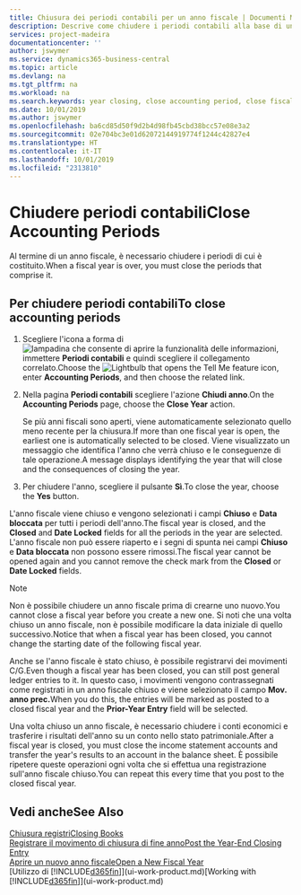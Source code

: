 ```yaml
---
title: Chiusura dei periodi contabili per un anno fiscale | Documenti Microsoft
description: Descrive come chiudere i periodi contabili alla base di un anno fiscale.
services: project-madeira
documentationcenter: ''
author: jswymer
ms.service: dynamics365-business-central
ms.topic: article
ms.devlang: na
ms.tgt_pltfrm: na
ms.workload: na
ms.search.keywords: year closing, close accounting period, close fiscal year, bank account detailed trial balance
ms.date: 10/01/2019
ms.author: jswymer
ms.openlocfilehash: ba6cd85d50f9d2b4d98fb45cbd38bcc57e08e3a2
ms.sourcegitcommit: 02e704bc3e01d62072144919774f1244c42827e4
ms.translationtype: HT
ms.contentlocale: it-IT
ms.lasthandoff: 10/01/2019
ms.locfileid: "2313810"
---
```

# <a name="close-accounting-periods"></a><span data-ttu-id="bc074-103">Chiudere periodi contabili</span><span class="sxs-lookup"><span data-stu-id="bc074-103">Close Accounting Periods</span></span>
<span data-ttu-id="bc074-104">Al termine di un anno fiscale, è necessario chiudere i periodi di cui è costituito.</span><span class="sxs-lookup"><span data-stu-id="bc074-104">When a fiscal year is over, you must close the periods that comprise it.</span></span>

## <a name="to-close-accounting-periods"></a><span data-ttu-id="bc074-105">Per chiudere periodi contabili</span><span class="sxs-lookup"><span data-stu-id="bc074-105">To close accounting periods</span></span>
1. <span data-ttu-id="bc074-106">Scegliere l'icona a forma di ![lampadina che consente di aprire la funzionalità delle informazioni](media/ui-search/search_small.png "Informazioni sull'operazione che si desidera eseguire"), immettere **Periodi contabili** e quindi scegliere il collegamento correlato.</span><span class="sxs-lookup"><span data-stu-id="bc074-106">Choose the ![Lightbulb that opens the Tell Me feature](media/ui-search/search_small.png "Tell me what you want to do") icon, enter **Accounting Periods**, and then choose the related link.</span></span>
2. <span data-ttu-id="bc074-107">Nella pagina **Periodi contabili** scegliere l'azione **Chiudi anno**.</span><span class="sxs-lookup"><span data-stu-id="bc074-107">On the **Accounting Periods** page, choose the **Close Year** action.</span></span>

    <span data-ttu-id="bc074-108">Se più anni fiscali sono aperti, viene automaticamente selezionato quello meno recente per la chiusura.</span><span class="sxs-lookup"><span data-stu-id="bc074-108">If more than one fiscal year is open, the earliest one is automatically selected to be closed.</span></span> <span data-ttu-id="bc074-109">Viene visualizzato un messaggio che identifica l'anno che verrà chiuso e le conseguenze di tale operazione.</span><span class="sxs-lookup"><span data-stu-id="bc074-109">A message displays identifying the year that will close and the consequences of closing the year.</span></span>
3. <span data-ttu-id="bc074-110">Per chiudere l'anno, scegliere il pulsante **Sì**.</span><span class="sxs-lookup"><span data-stu-id="bc074-110">To close the year, choose the **Yes** button.</span></span>

<span data-ttu-id="bc074-111">L'anno fiscale viene chiuso e vengono selezionati i campi **Chiuso** e **Data bloccata** per tutti i periodi dell'anno.</span><span class="sxs-lookup"><span data-stu-id="bc074-111">The fiscal year is closed, and the **Closed** and **Date Locked** fields for all the periods in the year are selected.</span></span> <span data-ttu-id="bc074-112">L'anno fiscale non può essere riaperto e i segni di spunta nei campi **Chiuso** e **Data bloccata** non possono essere rimossi.</span><span class="sxs-lookup"><span data-stu-id="bc074-112">The fiscal year cannot be opened again and you cannot remove the check mark from the **Closed** or **Date Locked** fields.</span></span>

> [!NOTE]  
>   <span data-ttu-id="bc074-113">Non è possibile chiudere un anno fiscale prima di crearne uno nuovo.</span><span class="sxs-lookup"><span data-stu-id="bc074-113">You cannot close a fiscal year before you create a new one.</span></span> <span data-ttu-id="bc074-114">Si noti che una volta chiuso un anno fiscale, non è possibile modificare la data iniziale di quello successivo.</span><span class="sxs-lookup"><span data-stu-id="bc074-114">Notice that when a fiscal year has been closed, you cannot change the starting date of the following fiscal year.</span></span>

<span data-ttu-id="bc074-115">Anche se l'anno fiscale è stato chiuso, è possibile registrarvi dei movimenti C/G.</span><span class="sxs-lookup"><span data-stu-id="bc074-115">Even though a fiscal year has been closed, you can still post general ledger entries to it.</span></span> <span data-ttu-id="bc074-116">In questo caso, i movimenti vengono contrassegnati come registrati in un anno fiscale chiuso e viene selezionato il campo **Mov. anno prec.**</span><span class="sxs-lookup"><span data-stu-id="bc074-116">When you do this, the entries will be marked as posted to a closed fiscal year and the **Prior-Year Entry** field will be selected.</span></span>

<span data-ttu-id="bc074-117">Una volta chiuso un anno fiscale, è necessario chiudere i conti economici e trasferire i risultati dell'anno su un conto nello stato patrimoniale.</span><span class="sxs-lookup"><span data-stu-id="bc074-117">After a fiscal year is closed, you must close the income statement accounts and transfer the year's results to an account in the balance sheet.</span></span> <span data-ttu-id="bc074-118">È possibile ripetere queste operazioni ogni volta che si effettua una registrazione sull'anno fiscale chiuso.</span><span class="sxs-lookup"><span data-stu-id="bc074-118">You can repeat this every time that you post to the closed fiscal year.</span></span>

## <a name="see-also"></a><span data-ttu-id="bc074-119">Vedi anche</span><span class="sxs-lookup"><span data-stu-id="bc074-119">See Also</span></span>
[<span data-ttu-id="bc074-120">Chiusura registri</span><span class="sxs-lookup"><span data-stu-id="bc074-120">Closing Books</span></span>](year-close-books.md)  
[<span data-ttu-id="bc074-121">Registrare il movimento di chiusura di fine anno</span><span class="sxs-lookup"><span data-stu-id="bc074-121">Post the Year-End Closing Entry</span></span>](year-how-post-year-end-close-entry.md)  
[<span data-ttu-id="bc074-122">Aprire un nuovo anno fiscale</span><span class="sxs-lookup"><span data-stu-id="bc074-122">Open a New Fiscal Year</span></span>](finance-how-open-new-fiscal-year.md)  
<span data-ttu-id="bc074-123">[Utilizzo di [!INCLUDE[d365fin](includes/d365fin_md.md)]](ui-work-product.md)</span><span class="sxs-lookup"><span data-stu-id="bc074-123">[Working with [!INCLUDE[d365fin](includes/d365fin_md.md)]](ui-work-product.md)</span></span>
